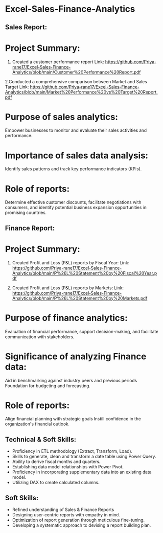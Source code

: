 # Excel-Sales-Finance-Analytics
## Sales Report:

# Project Summary:

1. Created a customer performance report
Link: https://github.com/Priya-rane17/Excel-Sales-Finance-Analytics/blob/main/Customer%20Performance%20Report.pdf

2.Conducted a comprehensive comparison between Market and Sales Target
Link: https://github.com/Priya-rane17/Excel-Sales-Finance-Analytics/blob/main/Market%20Performance%20vs%20Target%20Report.pdf

# Purpose of sales analytics: 
Empower businesses to monitor and evaluate their sales activities and performance.

# Importance of sales data analysis:
Identify sales patterns and track key performance indicators (KPIs).

# Role of reports:
Determine effective customer discounts, facilitate negotiations with consumers, and identify potential business expansion opportunities in promising countries.


## Finance Report:

# Project Summary: 

  1. Created Profit and Loss (P&L) reports by Fiscal Year:
Link: https://github.com/Priya-rane17/Excel-Sales-Finance-Analytics/blob/main/P%26L%20Statement%20by%20Fiscal%20Year.pdf

  2. Created Profit and Loss (P&L) reports by Markets:
Link: https://github.com/Priya-rane17/Excel-Sales-Finance-Analytics/blob/main/P%26L%20Statement%20by%20Markets.pdf

# Purpose of finance analytics:
 Evaluation of financial performance, support decision-making, and facilitate communication with stakeholders.

# Significance of analyzing Finance data:
 Aid in benchmarking against industry peers and previous periods Foundation for budgeting and forecasting.

# Role of reports:
 Align financial planning with strategic goals Instill confidence in the organization's financial outlook.


## Technical & Soft Skills:
* Proficiency in ETL methodology (Extract, Transform, Load).
* Skills to generate, clean and transform a date table using Power Query.
* Ability to derive fiscal months and quarters.
* Establishing data model relationships with Power Pivot.
* Proficiency in incorporating supplementary data into an existing data model.
* Utilizing DAX to create calculated columns.

## Soft Skills:
* Refined understanding of Sales & Finance Reports
* Designing user-centric reports with empathy in mind.
* Optimization of report generation through meticulous fine-tuning.
* Developing a systematic approach to devising a report building plan.
